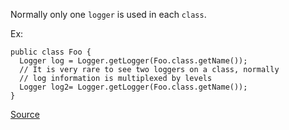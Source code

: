 Normally only one `logger` is used in each `class`.

Ex:

```
public class Foo {
  Logger log = Logger.getLogger(Foo.class.getName());
  // It is very rare to see two loggers on a class, normally
  // log information is multiplexed by levels
  Logger log2= Logger.getLogger(Foo.class.getName());
}
```

[Source](https://pmd.github.io/pmd-5.3.3/pmd-java/rules/java/logging-java.html#MoreThanOneLogger)
